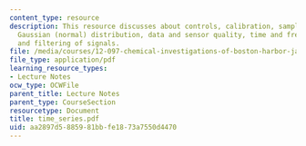 ```yaml
---
content_type: resource
description: This resource discusses about controls, calibration, sample statistics,
  Gaussian (normal) distribution, data and sensor quality, time and frequency domain,
  and filtering of signals.
file: /media/courses/12-097-chemical-investigations-of-boston-harbor-january-iap-2006/aa2897d5885981bbfe1873a7550d4470_time_series.pdf
file_type: application/pdf
learning_resource_types:
- Lecture Notes
ocw_type: OCWFile
parent_title: Lecture Notes
parent_type: CourseSection
resourcetype: Document
title: time_series.pdf
uid: aa2897d5-8859-81bb-fe18-73a7550d4470
---
```

